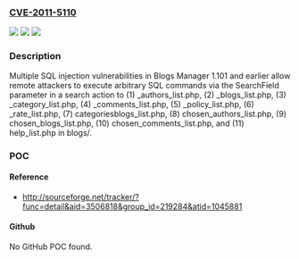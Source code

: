 ### [CVE-2011-5110](https://cve.mitre.org/cgi-bin/cvename.cgi?name=CVE-2011-5110)
![](https://img.shields.io/static/v1?label=Product&message=n%2Fa&color=blue)
![](https://img.shields.io/static/v1?label=Version&message=n%2Fa&color=blue)
![](https://img.shields.io/static/v1?label=Vulnerability&message=n%2Fa&color=brighgreen)

### Description

Multiple SQL injection vulnerabilities in Blogs Manager 1.101 and earlier allow remote attackers to execute arbitrary SQL commands via the SearchField parameter in a search action to (1) _authors_list.php, (2) _blogs_list.php, (3) _category_list.php, (4) _comments_list.php, (5) _policy_list.php, (6) _rate_list.php, (7) categoriesblogs_list.php, (8) chosen_authors_list.php, (9) chosen_blogs_list.php, (10) chosen_comments_list.php, and (11) help_list.php in blogs/.

### POC

#### Reference
- http://sourceforge.net/tracker/?func=detail&aid=3506818&group_id=219284&atid=1045881

#### Github
No GitHub POC found.

